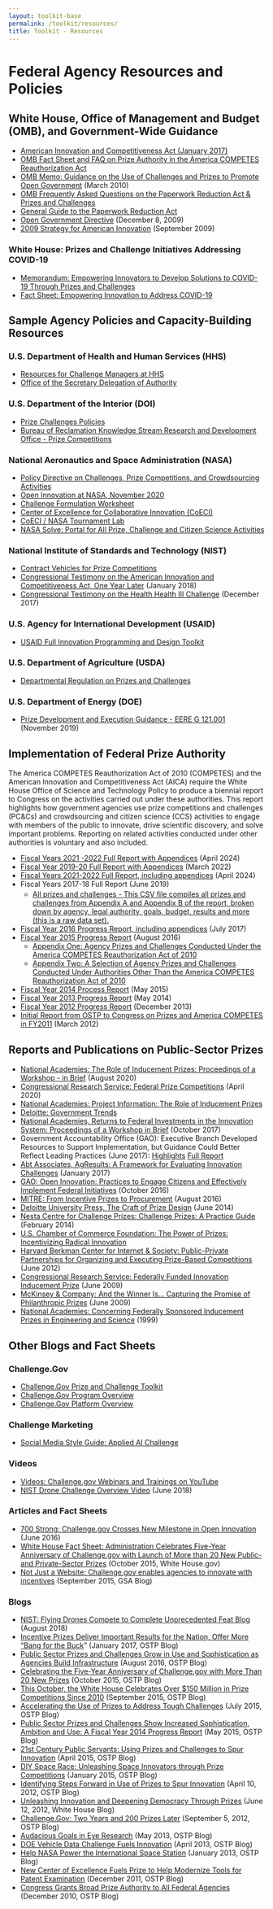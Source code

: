 ```yaml
---
layout: toolkit-base
permalink: /toolkit/resources/
title: Toolkit - Resources
---
```


<div class="toolkit usa-toolkit">
  <h1 id="federal-agency-resources-and-policies">Federal Agency Resources and Policies</h1>

  <h2 id="white-house-office-of-management-and-budget-omb-and-government-wide-guidance">White House, Office of Management and Budget (OMB), and Government-Wide Guidance</h2>
  <ul>
    <li><a href="https://www.congress.gov/bill/114th-congress/senate-bill/3084/text">American Innovation and Competitiveness Act (January 2017)</a></li>
    <li><a href="https://www.whitehouse.gov/wp-content/uploads/legacy_drupal_files/omb/assets/egov_docs/prize_authority_in_the_america_competes_reauthorization_act.pdf">OMB Fact Sheet and FAQ on Prize Authority in the America COMPETES Reauthorization Act</a></li>
    <li><a href="{{ site.baseurl }}/assets/document-library/Memoranda-Guidance-Use-Challenges-Prizes-Promote-Open-Government-M10-11.pdf">OMB Memo: Guidance on the Use of Challenges and Prizes to Promote Open Government</a> (March 2010)</li>
    <li><a href="{{ site.baseurl }}/assets/document-library/OIRA Challenge and Prizes FAQS.pdf">OMB Frequently Asked Questions on the Paperwork Reduction Act &amp; Prizes and Challenges</a></li>
    <li><a href="https://pra.digital.gov/">General Guide to the Paperwork Reduction Act</a></li>
    <li><a href="{{ site.baseurl }}/assets/document-library/Open-Government-Directive-M10-06.pdf">Open Government Directive</a> (December 8, 2009)</li>
    <li><a href="{{ site.baseurl }}/assets/document-library/Strategy-American-Innovation-2009.pdf">2009 Strategy for American Innovation</a> (September 2009)</li>
  </ul>

  <h3 id="white-house-prizes-and-challenge-initiatives-addressing-covid-19">White House: Prizes and Challenge Initiatives Addressing COVID-19</h3>
  <ul>
    <li><a href="{{ site.baseurl }}/assets/document-library/08.12.20 OSTP MEMO - Prizes and Challenges (2).pdf">Memorandum: Empowering Innovators to Develop Solutions to COVID-19 Through Prizes and Challenges</a></li>
    <li><a href="{{ site.baseurl }}/assets/document-library/WHOSTP COVID Innovation Fact Sheet (1).pdf">Fact Sheet: Empowering Innovation to Address COVID-19</a></li>
  </ul>

  <h2 id="sample-agency-policies-and-capacity-building-resources">Sample Agency Policies and Capacity-Building Resources</h2>

  <h3 id="us-department-of-health-and-human-services-hhs">U.S. Department of Health and Human Services (HHS)</h3>
  <ul>
    <li><a href="http://www.hhs.gov/idealab/competes/">Resources for Challenge Managers at HHS</a></li>
    <li><a href="https://www.gpo.gov/fdsys/pkg/FR-2011-05-04/pdf/2011-10847.pdf">Office of the Secretary Delegation of Authority</a></li>
  </ul>

  <h3 id="us-department-of-the-interior-doi">U.S. Department of the Interior (DOI)</h3>
  <ul>
    <li><a href="https://www.doi.gov/prizes/policies">Prize Challenges Policies</a></li>
    <!--*<li> [Bureau of Reclamation FY18 Prize Competitions Fact Sheet](https://www.usbr.gov/research/challenges/docs/FY18.pdf)</li>-->
    <li><a href="https://www.usbr.gov/research/docs/ks/ks-2019-04.pdf">Bureau of Reclamation Knowledge Stream Research and Development Office - Prize Competitions</a></li>
  </ul>

  <!-- Rest of the content goes here -->
  <h3 id="national-aeronautics-and-space-administration-nasa">National Aeronautics and Space Administration (NASA)</h3>

  <ul>
    <li><a href="http://nodis3.gsfc.nasa.gov/displayDir.cfm?t=NPD&amp;c=1090&amp;s=1">Policy Directive on Challenges, Prize Competitions, and Crowdsourcing Activities</a></li>
    <li><a href="{{ site.baseurl }}/assets/document-library/2020 Open Innovation at NASA.pdf">Open Innovation at NASA, November 2020</a></li>
    <li><a href="https://www.nasa.gov/sites/default/files/atoms/files/challengeproject_formulation_worksheet.pdf">Challenge Formulation Worksheet</a></li>
    <li><a href="https://www.nasa.gov/offices/COECI/index.html">Center of Excellence for Collaborative Innovation (CoECI)</a></li>
    <li><a href="https://www.nasa.gov/coeci/ntl">CoECI / NASA Tournament Lab</a></li>
    <li><a href="https://www.nasa.gov/solve">NASA Solve: Portal for All Prize, Challenge and Citizen Science Activities</a></li>
  </ul>

  <h3 id="national-institute-of-standards-and-technology-nist">National Institute of Standards and Technology (NIST)</h3>

  <ul>
    <li><a href="https://www.nist.gov/ctl/pscr/contract-vehicles-prize-challenges">Contract Vehicles for Prize Competitions</a></li>
    <li><a href="https://www.nist.gov/speech-testimony/one-year-later-american-innovation-and-competitiveness-act">Congressional Testimony on the American Innovation and Competitiveness Act, One Year Later</a> (January 2018)</li>
    <li><a href="https://www.nist.gov/speech-testimony/head-health-challenge-preventing-head-trauma-football-field-shop-floor-battlefield">Congressional Testimony on the Health Health III Challenge</a> (December 2017)</li>
  </ul>

  <h3 id="us-agency-for-international-development-usaid">U.S. Agency for International Development (USAID)</h3>

  <ul>
    <li><a href="https://pdf.usaid.gov/pdf_docs/PBAAF082.pdf">USAID Full Innovation Programming and Design Toolkit</a></li>
  </ul>

  <h3 id="us-department-of-agriculture-usda">U.S. Department of Agriculture (USDA)</h3>

  <ul>
    <li><a href="https://www.ocio.usda.gov/document/departmental-regulation-2405-001">Departmental Regulation on Prizes and Challenges</a></li>
  </ul>

  <h3 id="us-department-of-energy-doe">U.S. Department of Energy (DOE)</h3>

  <ul>
    <li><a href="{{ site.baseurl }}/assets/document-library/EERE_G_121.001_EERE_Prize_Guidance_0 (1).pdf">Prize Development and Execution Guidance - EERE G 121.001</a> (November 2019)</li>
  </ul>

  <h2 id="implementation-of-federal-prize-authority">Implementation of Federal Prize Authority</h2>
  <p>The America COMPETES Reauthorization Act of 2010 (COMPETES) and the American Innovation and Competitiveness Act (AICA) require the White House Office of Science and Technology Policy to produce a biennial report to Congress on the activities carried out under these authorities. This report highlights how government agencies use prize competitions and challenges (PC&Cs) and crowdsourcing and citizen science (CCS) activities to engage with members of the public to innovate, drive scientific discovery, and solve important problems. Reporting on related activities conducted under other authorities is voluntary and also included. </p>
  <ul>
    <li><a href="https://www.whitehouse.gov/ostp/news-updates/2024/04/16/the-implementation-of-federal-prize-and-citizen-science-authority-for-fiscal-years-21-22/">Fiscal Years 2021 -2022 Full Report with Appendices</a> (April 2024)</li> 
<li><a href="https://www.whitehouse.gov/wp-content/uploads/2022/05/05-2022-Implementation-of-Federal-Prize-and-Citizen-Science-Authority.pdf">Fiscal Year 2019-20 Full Report with Appendices</a> (March 2022)</li>
    <li><a href="https://www.whitehouse.gov/ostp/news-updates/2024/04/16/the-implementation-of-federal-prize-and-citizen-science-authority-for-fiscal-years-21-22/">Fiscal Years 2021-2022 Full Report, including appendices</a> (April 2024)
    <li>Fiscal Years 2017-18 Full Report (June 2019)
      <ul style="margin-top: 0.25em;">
        <li><a href="{{ site.baseurl }}/assets/document-library/prize-competition-appendices-as-a-CSV.CSV">All prizes and challenges - This CSV file compiles all prizes and challenges from Appendix A and Appendix B of the report, broken down by agency, legal authority, goals, budget, results and more (this is a raw data set).</a></li>
      </ul>
    <li><a href="{{ site.baseurl }}/assets/document-library/FY2016-Implementation-Federal-Prize-Authority-Report-and-Appendices.pdf">Fiscal Year 2016 Progress Report, including appendices</a> (July 2017)</li>
    <li><a href="{{ site.baseurl }}/assets/document-library/FY2015-Implementation-Federal-Prize-Authority-Report.pdf">Fiscal Year 2015 Progress Report</a> (August 2016)
      <ul>
        <li><a href="{{ site.baseurl }}/assets/document-library/FY_2015_COMPETES_Prize_Report_Appendix_1.pdf">Appendix One: Agency Prizes and Challenges Conducted Under the America COMPETES Reauthorization Act of 2010</a></li>
        <li><a href="{{ site.baseurl }}/assets/document-library/FY_2015_COMPETES_Prize_Report_Appendix_2.pdf">Appendix Two: A Selection of Agency Prizes and Challenges Conducted Under Authorities Other Than the America COMPETES Reauthorization Act of 2010</a></li>
      </ul>
    </li>
    <li><a href="{{ site.baseurl }}/assets/document-library/FY2014-Implementation-Federal-Prize-Authority-Report.pdf">Fiscal Year 2014 Process Report</a> (May 2015)</li>
    <li><a href="{{ site.baseurl }}/assets/document-library/FY2013-Implementation-Federal-Prize-Authority-Report.pdf">Fiscal Year 2013 Progress Report</a> (May 2014)</li>
    <li><a href="{{ site.baseurl }}/assets/document-library/FY2012-Implementation-Federal-Prize-Authority-Report.pdf">Fiscal Year 2012 Progress Report</a> (December 2013)</li>
    <li><a href="{{ site.baseurl }}/assets/document-library/FY2011-Implementation-Federal-Prize-Authority-Report.pdf">Initial Report from OSTP to Congress on Prizes and America COMPETES in FY2011</a> (March 2012)</li>
  </ul>

  <h2 id="reports-and-publications-on-public-sector-prizes">Reports and Publications on Public-Sector Prizes</h2>

  <ul>
    <li><a href="https://www.nap.edu/read/25892/chapter/1">National Academies: The Role of Inducement Prizes: Proceedings of a Workshop - in Brief</a> (August 2020)</li>
    <li><a href="https://fas.org/sgp/crs/misc/R45271.pdf">Congressional Research Service: Federal Prize Competitions</a> (April 2020)</li>
    <li><a href="https://www.nationalacademies.org/our-work/the-role-of-inducement-prizes">National Academies: Project Information: The Role of Inducement Prizes</a></li>
    <li><a href="https://www2.deloitte.com/insights/us/en/industry/public-sector/government-trends.html">Deloitte: Government Trends</a></li>
    <li><a href="https://www.nap.edu/read/24905/chapter/1">National Academies, Returns to Federal Investments in the Innovation System: Proceedings of a Workshop in Brief</a> (October 2017)</li>
    <li>Government Accountability Office (GAO): Executive Branch Developed Resources to Support Implementation, but Guidance Could Better Reflect Leading Practices (June 2017): <a href="http://www.gao.gov/assets/690/685162.pdf">Highlights</a> <a href="http://www.gao.gov/assets/690/685161.pdf">Full Report</a></li>
    <li><a href="http://www.abtassociates.com/Reports/2017/AgResults-A-Framework-for-Evaluating-Innovation-Ch.aspx">Abt Associates, AgResults: A Framework for Evaluating Innovation Challenges</a>  (January 2017)</li>
    <li><a href="http://www.gao.gov/products/GAO-17-14">GAO: Open Innovation: Practices to Engage Citizens and Effectively Implement Federal Initiatives</a> (October 2016)</li>
    <li><a href="https://apps.dtic.mil/sti/citations/AD1108074">MITRE: From Incentive Prizes to Procurement</a> (August 2016)</li>
    <li><a href="http://dupress.com/articles/the-craft-of-incentive-prize-design/">Deloitte University Press, The Craft of Prize Design</a> (June 2014)</li>
    <li><a href="http://www.nesta.org.uk/blog/how-run-challenge-prize">Nesta Centre for Challenge Prizes: Challenge Prizes: A Practice Guide</a> (February 2014)</li>
    <li><a href="https://www.uschamberfoundation.org/power-prizes-incentivizing-radical-innovation-0">U.S. Chamber of Commerce Foundation: The Power of Prizes: Incentivizing Radical Innovation</a></li>
    <li><a href="http://cyber.law.harvard.edu/publications/2012/public_private_partnerships_for_organizing_and_executing_prize-based_competitions">Harvard Berkman Center for Internet &amp; Society: Public-Private Partnerships for Organizing and Executing Prize-Based Competitions</a> (June 2012)</li>
    <li><a href="https://www.esd.whs.mil/Portals/54/Documents/FOID/Reading%20Room/DARPA/15-F-0059_CRS_FOR_CONGRESS.FEDERALLY_FUNDED_INNOV_INDUCMNT_PRZS.pdf">Congressional Research Service: Federally Funded Innovation Inducement Prize</a> (June 2009)</li>
    <li><a href="https://www.mckinsey.com/industries/public-and-social-sector/our-insights/and-the-winner-is-philanthropists-and-governments-make-prizes-count">McKinsey &amp; Company: And the Winner Is… Capturing the Promise of Philanthropic Prizes</a> (June 2009)</li>
    <li><a href="https://www.nap.edu/catalog/9724/concerning-federally-sponsored-inducement-prizes-in-engineering-and-science">National Academies: Concerning Federally Sponsored Inducement Prizes in Engineering and Science</a> (1999)</li>
  </ul>

  <h2 id="other-blogs-and-fact-sheets">Other Blogs and Fact Sheets</h2>

  <h3 id="challengegov">Challenge.Gov</h3>
  <ul>
    <li><a href="{{ site.baseurl }}/assets/document-library/ChallengeGov_Federal_Agency_Toolkit_13Oct2021.pdf">Challenge.Gov Prize and Challenge Toolkit</a></li>
    <li><a href="{{ site.baseurl }}/assets/document-library/ChallengeGov_Program_Overview.pdf">Challenge.Gov Program Overview</a></li>
    <li><a href="{{ site.baseurl }}/assets/document-library/ChallengeGov_Platform_Overview.pdf">Challenge.Gov Platform Overview</a></li>
  </ul>

  <h3 id="challenge-marketing">Challenge Marketing</h3>
  <ul>
    <li><a href="{{ site.baseurl }}/assets/document-library/AppliedAIChallenge_SocialMediaStyleGuide.pdf">Social Media Style Guide: Applied AI Challenge</a></li>
  </ul>

  <h3 id="videos">Videos</h3>

  <ul>
    <li><a href="https://www.youtube.com/playlist?list=PLd9b-GuOJ3nFeJeAHAn3Z5opohjxIw8OC">Videos: Challenge.gov Webinars and Trainings on YouTube</a></li>
    <li><a href="https://www.nist.gov/video/nist-drone-challenge">NIST Drone Challenge Overview Video</a> (June 2018)</li>
  </ul>

  <h3 id="articles-and-fact-sheets">Articles and Fact Sheets</h3>

  <ul>
    <li><a href="https://digital.gov/2016/06/15/700-strong-challenge-gov-crosses-new-milestone-in-open-innovation/">700 Strong: Challenge.gov Crosses New Milestone in Open Innovation</a> (June 2016)</li>
    <li><a href="https://obamawhitehouse.archives.gov/the-press-office/2015/10/07/fact-sheet-administration-celebrates-five-year-anniversary-challengegov">White House Fact Sheet: Administration Celebrates Five-Year Anniversary of Challenge.gov with Launch of More than 20 New Public- and Private-Sector Prizes</a> (October 2015, White House.gov)</li>
    <li><a href="http://www.digitalgov.gov/2015/09/10/not-just-a-website-challenge-gov-enables-agencies-to-innovate-with-incentives/">Not Just a Website: Challenge.gov enables agencies to innovate with incentives</a> (September 2015, GSA Blog)</li>
  </ul>

  <h3 id="blogs">Blogs</h3>

  <ul class="margin-bottom-0">
    <li><a href="https://www.nist.gov/blogs/taking-measure/flying-drones-compete-complete-unprecedented-feat">NIST: Flying Drones Compete to Complete Unprecedented Feat Blog</a> (August 2018)</li>
    <li><a href="{{ site.baseurl }}/assets/document-library/Blog-Incentive-prizes-deliver-important-results-for-the-Nation-offer-more-bang-for-the-buck.pdf">Incentive Prizes Deliver Important Results for the Nation, Offer More “Bang for the Buck</a>” (January 2017, OSTP Blog)</li>
    <li><a href="https://obamawhitehouse.archives.gov/blog/2016/08/10/public-sector-prizes-and-challenges-continue-grow-use-and-sophistication">Public Sector Prizes and Challenges Grow in Use and Sophistication as Agencies Build Infrastructure</a> (August 2016, OSTP Blog)</li>
    <li><a href="https://obamawhitehouse.archives.gov/blog/2015/10/06/celebrating-five-year-anniversary-challengegov-more-20-new-prizes">Celebrating the Five-Year Anniversary of Challenge.gov with More Than 20 New Prizes</a> (October 2015, OSTP Blog)</li>
    <li><a href="https://obamawhitehouse.archives.gov/blog/2015/09/21/october-white-house-celebrates-over-150-million-prize-competitions-2010">This October, the White House Celebrates Over $150 Million in Prize Competitions Since 2010</a> (September 2015, OSTP Blog)</li>
    <li><a href="https://obamawhitehouse.archives.gov/blog/2015/07/17/accelerating-use-prizes-address-tough-challenges">Accelerating the Use of Prizes to Address Tough Challenges</a> (July 2015, OSTP Blog)</li>
    <li><a href="https://obamawhitehouse.archives.gov/blog/2015/05/08/public-sector-prizes-and-challenges-show-increased-sophistication-ambition-and-use-f">Public Sector Prizes and Challenges Show Increased Sophistication, Ambition and Use: A Fiscal Year 2014 Progress Report</a> (May 2015, OSTP Blog)</li>
    <li><a href="https://obamawhitehouse.archives.gov/blog/2015/04/17/21st-century-public-servants-using-prizes-and-challenges-spur-innovation">21st Century Public Servants: Using Prizes and Challenges to Spur Innovation</a> (April 2015, OSTP Blog)</li>
    <li><a href="https://obamawhitehouse.archives.gov/blog/2015/01/29/diy-space-race-unleashing-space-innovators-through-prize-competitions">DIY Space Race: Unleashing Space Innovators through Prize Competitions</a> (January 2015, OSTP Blog)</li>
    <li><a href="{{ site.baseurl }}/assets/document-library/Blog-Identifying-Steps-Forward-Use-Prizes-Spur-Innovation.pdf">Identifying Steps Forward in Use of Prizes to Spur Innovation</a> (April 10, 2012, OSTP Blog)</li>
    <li><a href="https://obamawhitehouse.archives.gov/blog/2012/06/12/unleashing-innovation-deepening-democracy-through-prizes">Unleashing Innovation and Deepening Democracy Through Prizes</a> (June 12, 2012, White House Blog)</li>
    <li><a href="https://obamawhitehouse.archives.gov/blog/2012/09/05/challengegov-two-years-and-200-prizes-later">Challenge.Gov: Two Years and 200 Prizes Later</a> (September 5, 2012, OSTP Blog)</li>
    <li><a href="https://obamawhitehouse.archives.gov/blog/2013/05/15/audacious-goals-eye-research">Audacious Goals in Eye Research</a> (May 2013, OSTP Blog)</li>
    <li><a href="https://obamawhitehouse.archives.gov/blog/2013/04/11/doe-vehicle-data-challenge-fuels-innovation">DOE Vehicle Data Challenge Fuels Innovation</a> (April 2013, OSTP Blog)</li>
    <li><a href="https://obamawhitehouse.archives.gov/blog/2013/01/25/help-nasa-power-international-space-station">Help NASA Power the International Space Station</a> (January 2013, OSTP Blog)</li>
    <li><a href="https://obamawhitehouse.archives.gov/blog/2011/12/16/new-center-excellence-fuels-prize-help-modernize-tools-patent-examination">New Center of Excellence Fuels Prize to Help Modernize Tools for Patent Examination</a> (December 2011, OSTP Blog)</li>
    <li class="margin-bottom-0"><a href="https://obamawhitehouse.archives.gov/blog/2010/12/21/congress-grants-broad-prize-authority-all-federal-agencies">Congress Grants Broad Prize Authority to All Federal Agencies</a> (December 2010, OSTP Blog)</li>
  </ul>
  <!-- Rest of the content ends here -->
  
  </div>
